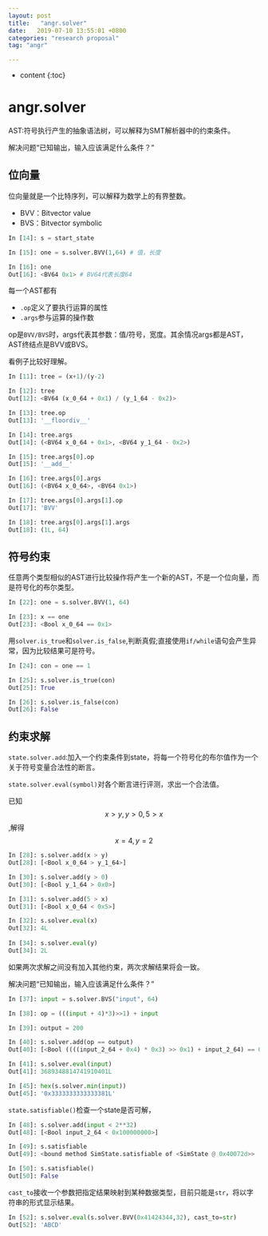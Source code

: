 ```yaml
---
layout: post
title:   "angr.solver"
date:   2019-07-10 13:55:01 +0800
categories: "research proposal"
tag: "angr"

---
```


* content
{:toc}




# angr.solver

AST:符号执行产生的抽象语法树，可以解释为SMT解析器中的约束条件。

解决问题“已知输出，输入应该满足什么条件？”

## 位向量

位向量就是一个比特序列，可以解释为数学上的有界整数。

* BVV：Bitvector value
* BVS：Bitvector symbolic

```python
In [14]: s = start_state

In [15]: one = s.solver.BVV(1,64) # 值，长度

In [16]: one
Out[16]: <BV64 0x1> # BV64代表长度64
```

每一个AST都有

* `.op`定义了要执行运算的属性
* `.args`参与运算的操作数

op是`BVV/BVS`时，args代表其参数：值/符号，宽度。其余情况args都是AST，AST终结点是BVV或BVS。

看例子比较好理解。

```python
In [11]: tree = (x+1)/(y-2)

In [12]: tree
Out[12]: <BV64 (x_0_64 + 0x1) / (y_1_64 - 0x2)>

In [13]: tree.op
Out[13]: '__floordiv__'

In [14]: tree.args
Out[14]: (<BV64 x_0_64 + 0x1>, <BV64 y_1_64 - 0x2>)

In [15]: tree.args[0].op
Out[15]: '__add__'

In [16]: tree.args[0].args
Out[16]: (<BV64 x_0_64>, <BV64 0x1>)

In [17]: tree.args[0].args[1].op
Out[17]: 'BVV'

In [18]: tree.args[0].args[1].args
Out[18]: (1L, 64)
```

## 符号约束

任意两个类型相似的AST进行比较操作将产生一个新的AST，不是一个位向量，而是符号化的布尔类型。

```python
In [22]: one = s.solver.BVV(1, 64)

In [23]: x == one
Out[23]: <Bool x_0_64 == 0x1>
```

用`solver.is_true`和`solver.is_false`,判断真假;直接使用`if/while`语句会产生异常，因为比较结果可是符号。

```python
In [24]: con = one == 1

In [25]: s.solver.is_true(con)
Out[25]: True

In [26]: s.solver.is_false(con)
Out[26]: False
```

## 约束求解

`state.solver.add`:加入一个约束条件到state，将每一个符号化的布尔值作为一个关于符号变量合法性的断言。

`state.solver.eval(symbol)`对各个断言进行评测，求出一个合法值。

已知$$x > y, y > 0, 5 > x$$,解得$$x=4,y=2$$

```python
In [28]: s.solver.add(x > y)
Out[28]: [<Bool x_0_64 > y_1_64>]

In [30]: s.solver.add(y > 0)
Out[30]: [<Bool y_1_64 > 0x0>]

In [31]: s.solver.add(5 > x)
Out[31]: [<Bool x_0_64 < 0x5>]

In [32]: s.solver.eval(x)
Out[32]: 4L
  
In [34]: s.solver.eval(y)
Out[34]: 2L
```

如果两次求解之间没有加入其他约束，两次求解结果将会一致。

解决问题“已知输出，输入应该满足什么条件？”

```python
In [37]: input = s.solver.BVS("input", 64)

In [38]: op = (((input + 4)*3)>>1) + input

In [39]: output = 200

In [40]: s.solver.add(op == output)
Out[40]: [<Bool ((((input_2_64 + 0x4) * 0x3) >> 0x1) + input_2_64) == 0xc8>]

In [41]: s.solver.eval(input)
Out[41]: 3689348814741910401L

In [45]: hex(s.solver.min(input))
Out[45]: '0x3333333333333381L'
```

`state.satisfiable()`检查一个state是否可解，

```py
In [48]: s.solver.add(input < 2**32)
Out[48]: [<Bool input_2_64 < 0x100000000>]

In [49]: s.satisfiable
Out[49]: <bound method SimState.satisfiable of <SimState @ 0x40072d>>

In [50]: s.satisfiable()
Out[50]: False
```

`cast_to`接收一个参数把指定结果映射到某种数据类型，目前只能是`str`，将以字符串的形式显示结果。

```python
In [52]: s.solver.eval(s.solver.BVV(0x41424344,32), cast_to=str)
Out[52]: 'ABCD'
```

